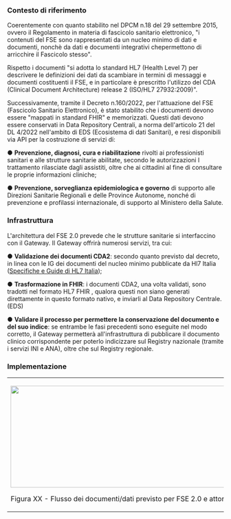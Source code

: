 ### Contesto di riferimento

Coerentemente con quanto stabilito nel DPCM n.18 del 29 settembre 2015, ovvero il Regolamento in materia di fascicolo sanitario elettronico, "i contenuti del FSE sono rappresentati da un nucleo minimo di dati e documenti, nonchè da dati e documenti integrativi chepermettono di arricchire il Fascicolo stesso".

Rispetto i documenti "si adotta lo standard HL7 (Health Level 7) per descrivere le definizioni dei dati da scambiare in termini di messaggi e documenti costituenti il FSE, e in particolare è prescritto l'utilizzo del CDA (Clinical Document Architecture) release 2 (ISO/HL7 27932:2009)".

Successivamente, tramite il Decreto n.160/2022, per l'attuazione del FSE (Fascicolo Sanitario Elettronico), è stato stabilito che i documenti devono essere "mappati in standard FHIR" e memorizzati. Questi dati devono essere conservati in Data Repository Centrali, a norma dell'articolo 21 del DL 4/2022 nell'ambito di EDS (Ecosistema di dati Sanitari), e resi disponibili via API per la costruzione di servizi di:

● **Prevenzione, diagnosi, cura e riabilitazione** rivolti ai professionisti sanitari e alle strutture sanitarie abilitate, secondo le autorizzazioni l trattamento rilasciate dagli assistiti, oltre che ai cittadini al fine di consultare le proprie informazioni cliniche;

● **Prevenzione, sorveglianza epidemiologica e governo** di supporto alle Direzioni Sanitarie Regionali e delle Province Autonome, nonché di prevenzione e profilassi internazionale, di supporto al Ministero della Salute.

### Infrastruttura

L'architettura del FSE 2.0 prevede che le strutture sanitarie si interfaccino con il Gateway. Il Gateway offrirà numerosi servizi, tra cui:

● **Validazione dei documenti CDA2**: secondo quanto previsto dal decreto, in linea con le IG dei documenti del nucleo minimo pubblicate da Hl7 Italia ([Specifiche e Guide di HL7 Italia](http://www.hl7italia.it/hl7italia_D7/node/2359));

● **Trasformazione in FHIR**: i documenti CDA2, una volta validati, sono tradotti nel formato HL7 FHIR , qualora questi non siano generati direttamente in questo formato nativo, e inviarli al Data Repository Centrale.(EDS)

● **Validare il processo per permettere la conservazione del documento e del suo indice**: se entrambe le fasi precedenti sono eseguite nel modo corretto, il Gateway permetterà all'infrastruttura di pubblicare il documento clinico corrispondente per poterlo indicizzare sul Registry nazionale (tramite i servizi INI e ANA), oltre che sul Registry regionale.
<!-- 
![](Infrastruttura.png) -->

<!-- <table>
<tbody>
<tr class="odd">
<td><p><img src="Infrastruttura.png" style="width:7.00in;height:4.44556in" /></p>
<p>Figura XX - Flusso dei dati previsto per FSE 2.0 e attori coinvolti</p></td>
</tr>
</tbody>
</table> -->


### Implementazione

<table>
<tbody>
<tr class="odd">
<td><p><img src="Processo_Logico.png" style="width:7.00in;height:2.47in" /></p>
<p>Figura XX - Flusso dei documenti/dati previsto per FSE 2.0 e attori coinvolti</p></td>
</tr>
</tbody>
</table>

